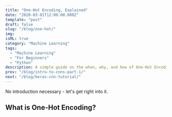 ```yaml
---
title: "One-Hot Encoding, Explained"
date: "2020-03-01T12:00:00.000Z"
template: "post"
draft: false
slug: "/blog/one-hot/"
img:
isML: true
category: "Machine Learning"
tags:
  - "Machine Learning"
  - "For Beginners"
  - "Python"
description: A simple guide on the when, why, and how of One-Hot Encoding.
prev: "/blog/intro-to-cnns-part-1/"
next: "/blog/keras-cnn-tutorial/"
---
```


No introduction necessary - let's get right into it.

## What is One-Hot Encoding?
